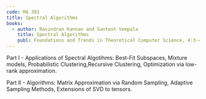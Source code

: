 ```yaml
---
code: MA 391
title: Spectral Algorithms
books:
  - author: Ravindran Kannan and Santosh Vempala
    title: Spectral Algorithms
    publ: Foundations and Trends in Theoretical Computer Science, 4:3-4, now Publishers
---
```


Part I - Applications of Spectral Algotihms: Best-Fit Subspaces, Mixture models, Probabilistic Clustering,Recursive Clustering, Optimization via low-rank approximation.

Part II - Algorithms: Matrix Approximation via Random Sampling, Adaptive Sampling Methods, Extensions of SVD to tensors.
